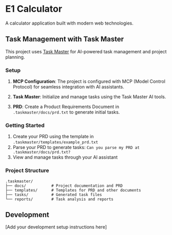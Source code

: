 # E1 Calculator

A calculator application built with modern web technologies.

## Task Management with Task Master

This project uses [Task Master](https://github.com/eyaltoledano/claude-task-master) for AI-powered task management and project planning.

### Setup

1. **MCP Configuration**: The project is configured with MCP (Model Control Protocol) for seamless integration with AI assistants.

2. **Task Master**: Initialize and manage tasks using the Task Master AI tools.

3. **PRD**: Create a Product Requirements Document in `.taskmaster/docs/prd.txt` to generate initial tasks.

### Getting Started

1. Create your PRD using the template in `.taskmaster/templates/example_prd.txt`
2. Parse your PRD to generate tasks: `Can you parse my PRD at .taskmaster/docs/prd.txt?`
3. View and manage tasks through your AI assistant

### Project Structure

```
.taskmaster/
├── docs/           # Project documentation and PRD
├── templates/      # Templates for PRD and other documents
├── tasks/          # Generated task files
└── reports/        # Task analysis and reports
```

## Development

[Add your development setup instructions here]
